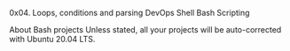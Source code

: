 0x04. Loops, conditions and parsing
DevOps
Shell
Bash
Scripting

About Bash projects
Unless stated, all your projects will be auto-corrected with Ubuntu 20.04 LTS.
